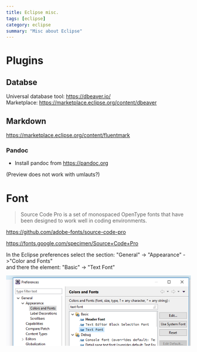 ```yaml
---
title: Eclipse misc.
tags: [eclipse]
category: eclipse
summary: "Misc about Eclipse"
---
```




# Plugins

## Databse
Universal database tool: <https://dbeaver.io/>  
Marketplace: <https://marketplace.eclipse.org/content/dbeaver>

## Markdown

<https://marketplace.eclipse.org/content/fluentmark>

### Pandoc

* Install pandoc from <https://pandoc.org>

(Preview does not work with umlauts?)

# Font

> Source Code Pro is a set of monospaced OpenType fonts that have been designed to work well in coding environments.    

<https://github.com/adobe-fonts/source-code-pro>

<https://fonts.google.com/specimen/Source+Code+Pro>

In the Eclipse preferences select the section: "General" -> "Appearance" ->"Color and Fonts"  
and there the element: "Basic" -> "Text Font"


![colors and fonts](diverses/colors_and_fonts.png "Basic text font")